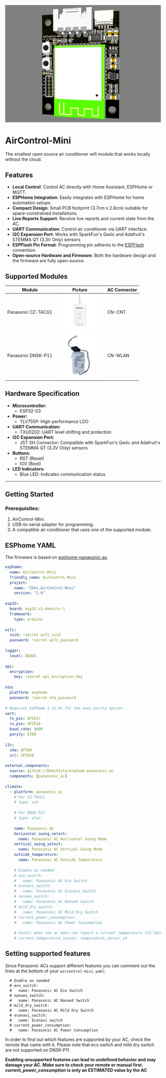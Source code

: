 <img src="Images/AirControl-Mini.jpg" width="550">

# AirControl-Mini
The smallest open source air conditioner wifi module that works locally without the cloud.

## Features
- **Local Control**: Control AC directly with Home Assistant, ESPHome or MQTT.
- **ESPHome Integration**: Easily integrates with ESPHome for home automation setups.
- **Compact Design**: Small PCB footprint (3.7cm x 2.8cm) suitable for space-constrained installations.
- **Live Reports Support**: Receive live reports and current state from the AC.
- **UART Communication**: Control air conditioner via UART interface.
- **I2C Expansion Port**: Works with SparkFun's Qwiic and Adafruit's STEMMA QT (3.3V Only) sensors
- **ESPFlash Pin Format**: Programming pin adheres to the [ESPFlash](https://github.com/SuperHouse/ESPFlash) convention.
- **Open-source Hardware and Firmware**: Both the hardware design and the firmware are fully open-source.

## Supported Modules
| **Module** | **Picture** | **AC Connector** |
| ---------  | ----------- | ---------------- |
| Panasonic CZ-TACG1 | <img src="Images/Panasonic CZ-TACG1.jpg" width="150"> | CN-CNT |
| Panasonic DNSK-P11 | <img src="Images/Panasonic DNSK-P11.jpg" width="150"> | CN-WLAN |

## Hardware Specification
- **Microcontroller:**
   - ESP32-S3
- **Power:**
   - TLV755P: High-performance LDO
- **UART Communication:**
   - TXU0202: UART level shifting and protection 
- **I2C Expansion Port:**
   - JST SH Connector: Compatible with SparkFun's Qwiic and Adafruit's STEMMA QT (3.3V Only) sensors
- **Buttons:**
   - RST (Reset)
   - IO0 (Boot)
- **LED Indicators:**
   - Blue LED: Indicates communication status

------------------

## Getting Started
### Prerequisites:
1. AirControl-Mini.
2. USB-to-serial adapter for programming.
3. A compatible air conditioner that uses one of the supported module.

## ESPhome YAML
The firmware is based on [esphome-panasonic-ac](https://github.com/DomiStyle/esphome-panasonic-ac).

```yaml
esphome:
  name: AirControl-Mini
  friendly_name: AirControl-Mini
  project:
    name: "Zhhi.AirControl-Mini"
    version: "2.0"

esp32:
  board: esp32-s3-devkitc-1
  framework:
    type: arduino

wifi:
  ssid: !secret wifi_ssid
  password: !secret wifi_password

logger:
  level: DEBUG

api:
  encryption:
    key: !secret api_encryption_key

ota:
  platform: esphome
  password: !secret ota_password

# Requires ESPHome 1.15.0+ for the even parity option
uart:
  tx_pin: GPIO17
  rx_pin: GPIO16
  baud_rate: 9600
  parity: EVEN

i2c:
  sda: GPIO9
  scl: GPIO10

external_components:
  source: github://DomiStyle/esphome-panasonic-ac
  components: [panasonic_ac]

climate:
  - platform: panasonic_ac
    # For CZ-TACG1
    # type: cnt

    # For DNSK-P11
    # type: wlan

    name: Panasonic AC
    horizontal_swing_select:
      name: Panasonic AC Horizontal Swing Mode
    vertical_swing_select:
      name: Panasonic AC Vertical Swing Mode
    outside_temperature:
      name: Panasonic AC Outside Temperature

    # Enable as needed
    # eco_switch:
    #   name: Panasonic AC Eco Switch
    # econavi_switch:
    #   name: Panasonic AC Econavi Switch
    # nanoex_switch:
    #   name: Panasonic AC NanoeX Switch
    # mild_dry_switch:
    #   name: Panasonic AC Mild Dry Switch
    # current_power_consumption:
    #   name: Panasonic AC Power Consumption

    # Useful when the ac does not report a current temperature (CZ-TACG1 only)
    # current_temperature_sensor: temperature_sensor_id
```

## Setting supported features
Since Panasonic ACs support different features you can comment out the lines at the bottom of your `aircontrol-mini.yaml`:

```
  # Enable as needed
  # eco_switch:
  #   name: Panasonic AC Eco Switch
  # nanoex_switch:
  #   name: Panasonic AC NanoeX Switch
  # mild_dry_switch:
  #   name: Panasonic AC Mild Dry Switch
  # econavi_switch:
  #   name: Econavi switch
  # current_power_consumption:
  #   name: Panasonic AC Power Consumption
```

In order to find out which features are supported by your AC, check the remote that came with it. Please note that eco switch and mild dry switch are not supported on DNSK-P11.

**Enabling unsupported features can lead to undefined behavior and may damage your AC. Make sure to check your remote or manual first.**\
**current_power_consumption is only an ESTIMATED value by the AC**
